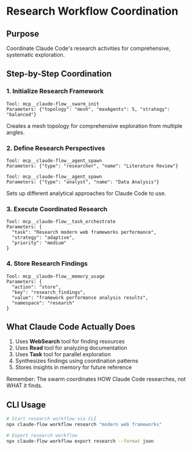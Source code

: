 # Research Workflow Coordination

## Purpose
Coordinate Claude Code's research activities for comprehensive, systematic exploration.

## Step-by-Step Coordination

### 1. Initialize Research Framework
```
Tool: mcp__claude-flow__swarm_init
Parameters: {"topology": "mesh", "maxAgents": 5, "strategy": "balanced"}
```
Creates a mesh topology for comprehensive exploration from multiple angles.

### 2. Define Research Perspectives
```
Tool: mcp__claude-flow__agent_spawn
Parameters: {"type": "researcher", "name": "Literature Review"}
```
```
Tool: mcp__claude-flow__agent_spawn
Parameters: {"type": "analyst", "name": "Data Analysis"}
```
Sets up different analytical approaches for Claude Code to use.

### 3. Execute Coordinated Research
```
Tool: mcp__claude-flow__task_orchestrate
Parameters: {
  "task": "Research modern web frameworks performance",
  "strategy": "adaptive",
  "priority": "medium"
}
```

### 4. Store Research Findings
```
Tool: mcp__claude-flow__memory_usage
Parameters: {
  "action": "store",
  "key": "research_findings",
  "value": "framework performance analysis results",
  "namespace": "research"
}
```

## What Claude Code Actually Does
1. Uses **WebSearch** tool for finding resources
2. Uses **Read** tool for analyzing documentation
3. Uses **Task** tool for parallel exploration
4. Synthesizes findings using coordination patterns
5. Stores insights in memory for future reference

Remember: The swarm coordinates HOW Claude Code researches, not WHAT it finds.

## CLI Usage
```bash
# Start research workflow via CLI
npx claude-flow workflow research "modern web frameworks"

# Export research workflow
npx claude-flow workflow export research --format json
```
